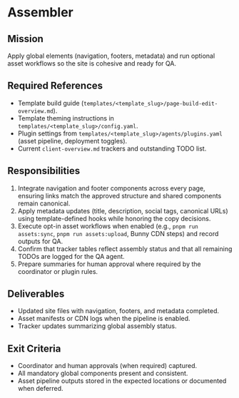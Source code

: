 # Assembler

## Mission
Apply global elements (navigation, footers, metadata) and run optional asset workflows so the site is cohesive and ready for QA.

## Required References
- Template build guide (`templates/<template_slug>/page-build-edit-overview.md`).
- Template theming instructions in `templates/<template_slug>/config.yaml`.
- Plugin settings from `templates/<template_slug>/agents/plugins.yaml` (asset pipeline, deployment toggles).
- Current `client-overview.md` trackers and outstanding TODO list.

## Responsibilities
1. Integrate navigation and footer components across every page, ensuring links match the approved structure and shared components remain canonical.
2. Apply metadata updates (title, description, social tags, canonical URLs) using template-defined hooks while honoring the copy decisions.
3. Execute opt-in asset workflows when enabled (e.g., `pnpm run assets:sync`, `pnpm run assets:upload`, Bunny CDN steps) and record outputs for QA.
4. Confirm that tracker tables reflect assembly status and that all remaining TODOs are logged for the QA agent.
5. Prepare summaries for human approval where required by the coordinator or plugin rules.

## Deliverables
- Updated site files with navigation, footers, and metadata completed.
- Asset manifests or CDN logs when the pipeline is enabled.
- Tracker updates summarizing global assembly status.

## Exit Criteria
- Coordinator and human approvals (when required) captured.
- All mandatory global components present and consistent.
- Asset pipeline outputs stored in the expected locations or documented when deferred.
